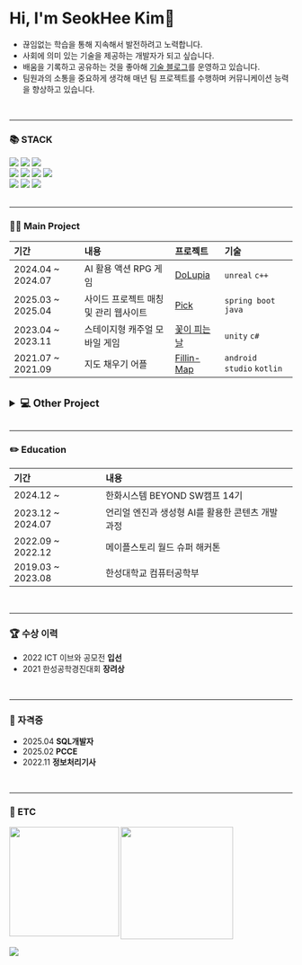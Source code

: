<div align="left">
<h1>Hi, I'm SeokHee Kim👋</h1>

<ul style="">
<li>끊임없는 학습을 통해 지속해서 발전하려고 노력합니다.</li>
<li>사회에 의미 있는 기술을 제공하는 개발자가 되고 싶습니다.</li>
<li>배움을 기록하고 공유하는 것을 좋아해 <a href="https://woonyang-story.tistory.com/">기술 블로그</a>를 운영하고 있습니다.</li>
<li>팀원과의 소통을 중요하게 생각해 매년 팀 프로젝트를 수행하며 커뮤니케이션 능력을 향상하고 있습니다.</li>
</ul>

<br>
<hr>

<h3>📚 STACK</h3> 
  <img src="https://img.shields.io/badge/C++-00599C?style=for-the-badge&logo=c%2B%2B&logoColor=white"/>
  <img src="https://img.shields.io/badge/c%23-%23239120.svg?style=for-the-badge&logo=csharp&logoColor=white"/>
  <img src="https://img.shields.io/badge/java-007396?style=for-the-badge&logo=OpenJDK&logoColor=white"/>
  
  <br>
  
  <img src="https://img.shields.io/badge/unrealengine-%23313131.svg?style=for-the-badge&logo=unrealengine&logoColor=white"/>
  <img src="https://img.shields.io/badge/Unity-2a2a2a?style=for-the-badge&logo=Unity&logoColor=white"/>
  <img src="https://img.shields.io/badge/springboot-6DB33F?style=for-the-badge&logo=springboot&logoColor=white"/>
  <img src="https://img.shields.io/badge/MariaDB-003545?style=for-the-badge&logo=mariadb&logoColor=white"/>

  <br>
  
  <img src="https://img.shields.io/badge/figma-%23F24E1E.svg?style=for-the-badge&logo=figma&logoColor=white"/>
  <img src="https://img.shields.io/badge/github-181717?style=for-the-badge&logo=github&logoColor=white"/>
  <img src="https://img.shields.io/badge/Notion-%23000000.svg?style=for-the-badge&logo=notion&logoColor=white"/>

<br>
<br>
<hr>

<h3>👨‍💻 Main Project</h3>

| 기간 | 내용 | 프로젝트 | 기술 |
|:----|:----|:----|:----|
| 2024.04 ~ 2024.07 | AI 활용 액션 RPG 게임 | <a href="https://github.com/Team-DoLoop/DoLupia">DoLupia</a> | `unreal` `c++` |
| 2025.03 ~ 2025.04 | 사이드 프로젝트 매칭 및 관리 웹사이트 | <a href="https://github.com/BE14-NoB/Pick">Pick</a> | `spring boot` `java` |
| 2023.04 ~ 2023.11 | 스테이지형 캐주얼 모바일 게임 | <a href="https://github.com/Team-efni/FlowersBloom">꽃이 피는 날</a> | `unity` `c#` |
| 2021.07 ~ 2021.09 | 지도 채우기 어플 | <a href="https://github.com/HSUITContestTeam/fillin-map">Fillin-Map</a> | `android studio` `kotlin` |

<br>

<details>
  <summary style="font-size: 1.3em;">
  <b>💻 Other Project</b>
  </summary>
<br>

| 기간 | 내용 | 프로젝트 | 기술 |
|:----|:----|:----|:----|
| 2023.05 ~ 2023.06 | 시각형 날씨 정보 제공 어플 | <a href="https://github.com/DC-SHB/FashionMA">패션기상청</a> | `unity` `c#` |
| 2023.01 ~ 2023.06 | VR 핸드트래킹을 이용한 인지재활 콘텐츠 | <a href="https://github.com/HS-GS31/GS31">춘자씨의 푸드트럭</a> | `unity` `c#` |
| 2022.09 ~ 2022.12 | 멀티 타워 디펜스 게임 | <a href="https://maplestoryworlds.nexon.com/play/ce5c80d5914b4a40a2f6ac7acd6f28aa">더시드 랜덤타워디펜스</a> | `msw engine` `lua` |
| 2022.07 ~ 2022.11 | AI 활용 웹툰 저작도구 웹사이트 | <a href="https://github.com/IbwaProject/SharpToon">#툰</a> | `flask` `python` |
</details>

<br>
<hr>

<h3>✏️ Education</h3>

| 기간 | 내용 |
|:----|:----|
| 2024.12 ~ | 한화시스템 BEYOND SW캠프 14기 |
| 2023.12 ~ 2024.07 | 언리얼 엔진과 생성형 AI를 활용한 콘텐츠 개발 과정 |
| 2022.09 ~ 2022.12 | 메이플스토리 월드 슈퍼 해커톤 |
| 2019.03 ~ 2023.08 | 한성대학교 컴퓨터공학부 |

<br>
<hr>

<h3>🏆 수상 이력</h3>
<ul>
<li>2022 ICT 이브와 공모전 <b>입선</b></li>
<li>2021 한성공학경진대회 <b>장려상</b></li>

</ul>

<br>
<hr>

<h3>📑 자격증</h3>
<ul style="">
<li>2025.04 <b>SQL개발자</b></li>
<li>2025.02 <b>PCCE</b></li>
<li>2022.11 <b>정보처리기사</b></li>

</ul>

<br>
<hr>

<h3>📍 ETC</h3>
<p>
<img align="left" src="https://mazassumnida.wtf/api/generate_badge?boj=hyun_w9" height="195px">
<img src="https://github-readme-stats.vercel.app/api?username=yehang218&show_icons=true&theme=panda" height="200px" />
</p>

<img src="https://capsule-render.vercel.app/api?type=waving&color=gradient&customColorList=23&height=150&section=footer"/>

</div>
